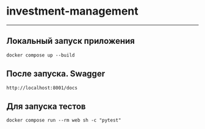 # investment-management
***

## Локальный запуск приложения

```shell
docker compose up --build
```

## После запуска. Swagger

```shell
http://localhost:8001/docs
```
## Для запуска тестов

```shell
docker compose run --rm web sh -c "pytest"
```
